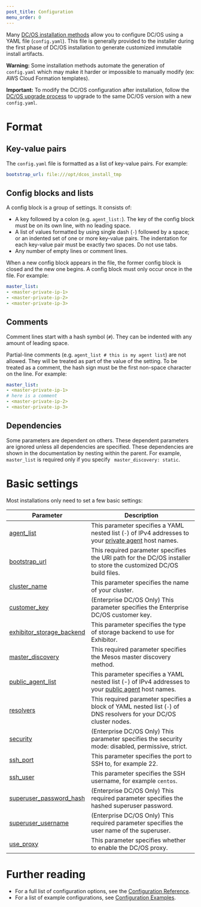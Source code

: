 ```yaml
---
post_title: Configuration
menu_order: 0
---
```


Many [DC/OS installation methods](/docs/1.10/installing/) allow you to configure DC/OS using a YAML file (`config.yaml`). This file is generally provided to the installer during the first phase of DC/OS installation to generate customized immutable install artifacts.

**Warning:** Some installation methods automate the generation of `config.yaml` which may make it harder or impossible to manually modify (ex: AWS Cloud Formation templates).

**Important:** To modify the DC/OS configuration after installation, follow the [DC/OS upgrade process](/docs/1.10/installing/upgrading/) to upgrade to the same DC/OS version with a new `config.yaml`.

# Format

## Key-value pairs
The `config.yaml` file is formatted as a list of key-value pairs. For example:

```yaml
bootstrap_url: file:///opt/dcos_install_tmp
```

## Config blocks and lists
A config block is a group of settings. It consists of:

- A key followed by a colon (e.g. `agent_list:`). The key of the config block must be on its own line, with no leading space.
- A list of values formatted by using single dash (`-`) followed by a space; or an indented set of one or more key-value pairs. The indentation for each key-value pair must be exactly two spaces. Do not use tabs.
- Any number of empty lines or comment lines.

When a new config block appears in the file, the former config block is closed and the new one begins. A config block must only occur once in the file. For example:

```yaml
master_list:
- <master-private-ip-1>
- <master-private-ip-2>
- <master-private-ip-3>
```

## Comments
Comment lines start with a hash symbol (`#`). They can be indented with any amount of leading space.

Partial-line comments (e.g. `agent_list # this is my agent list`) are not allowed. They will be treated as part of the value of the setting. To be treated as a comment, the hash sign must be the first non-space character on the line. For example:

```yaml
master_list:
- <master-private-ip-1>
# here is a comment
- <master-private-ip-2>
- <master-private-ip-3>
```

## Dependencies
Some parameters are dependent on others. These dependent parameters are ignored unless all dependencies are specified. These dependencies are shown in the documentation by nesting within the parent. For example, `master_list` is required only if you specify ` master_discovery: static`.

# Basic settings

Most installations only need to set a few basic settings:

| Parameter                              | Description                                                                                                                                               |
|----------------------------------------|-----------------------------------------------------------------------------------------------------------------------------------------------------------|
| [agent_list](/docs/1.10/installing/config/reference/#agent_list)      | This parameter specifies a YAML nested list (`-`) of IPv4 addresses to your [private agent](/docs/1.10/overview/concepts/#private-agent-node) host names.                  |
| [bootstrap_url](/docs/1.10/installing/config/reference/#bootstrap_url)                          | This required parameter specifies the URI path for the DC/OS installer to store the customized DC/OS build files.                                         |
| [cluster_name](/docs/1.10/installing/config/reference/#cluster_name)                           | This parameter specifies the name of your cluster.    |
| [customer_key](/docs/1.10/installing/config/reference/#customer_key)                  | (Enterprise DC/OS Only) This parameter specifies the Enterprise DC/OS customer key.   |
| [exhibitor_storage_backend](/docs/1.10/installing/config/reference/#exhibitor_storage_backend)         | This parameter specifies the type of storage backend to use for Exhibitor.          |
| [master_discovery](/docs/1.10/installing/config/reference/#master_discovery)                          | This required parameter specifies the Mesos master discovery method.         |
| [public_agent_list](/docs/1.10/installing/config/reference/#public_agent_list)       | This parameter specifies a YAML nested list (-) of IPv4 addresses to your [public agent](/docs/1.10/overview/concepts/#public-agent-node) host names.    |
| [resolvers](/docs/1.10/installing/config/reference/#resolvers)       | This required parameter specifies a block of YAML nested list (`-`) of DNS resolvers for your DC/OS cluster nodes.   |
| [security](/docs/1.10/installing/config/reference/#security)                           | (Enterprise DC/OS Only) This parameter specifies the security mode: disabled, permissive, strict.  |
| [ssh_port](/docs/1.10/installing/config/reference/#ssh_port)                           | This parameter specifies the port to SSH to, for example 22.          |
| [ssh_user](/docs/1.10/installing/config/reference/#ssh_user)                           | This parameter specifies the SSH username, for example `centos`.     |
| [superuser_password_hash](/docs/1.10/installing/config/reference/#superuser_password_hash)            | (Enterprise DC/OS Only) This required parameter specifies the hashed superuser password.      |
| [superuser_username](/docs/1.10/installing/config/reference/#superuser_username)               | (Enterprise DC/OS Only) This required parameter specifies the user name of the superuser.    |
| [use_proxy](/docs/1.10/installing/config/reference/#use_proxy)        | This parameter specifies whether to enable the DC/OS proxy.     |


# Further reading

- For a full list of configuration options, see the [Configuration Reference](/docs/1.10/installing/config/reference/).
- For a list of example configurations, see [Configuration Examples](/docs/1.10/installing/config/examples/).
